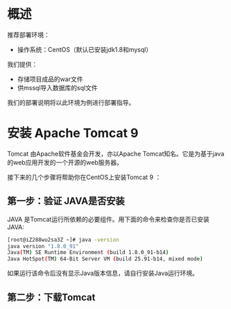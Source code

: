 # 概述

推荐部署环境：
+ 操作系统：CentOS（默认已安装jdk1.8和mysql）

我们提供：
+ 存储项目成品的war文件
+ 供mssql导入数据库的sql文件

我们的部署说明将以此环境为例进行部署指导。


# 安装 Apache Tomcat 9

Tomcat 由Apache软件基金会开发，亦以Apache Tomcat知名。它是为基于java的web应用开发的一个开源的web服务器。

接下来的几个步骤将帮助你在CentOS上安装Tomcat 9 ：

## 第一步：验证 JAVA是否安装

JAVA 是Tomcat运行所依赖的必要组件。用下面的命令来检查你是否已安装JAVA:

```bash
[root@iZ288wu2sa3Z ~]# java -version
java version "1.8.0_91"
Java(TM) SE Runtime Environment (build 1.8.0_91-b14)
Java HotSpot(TM) 64-Bit Server VM (build 25.91-b14, mixed mode)
```
如果运行该命令后没有显示Java版本信息，请自行安装Java运行环境。


## 第二步：下载Tomcat

```bash

